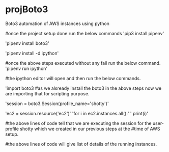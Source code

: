 # projBoto3
Boto3 automation of AWS instances using python


#once the project setup done run the below commands
'pip3 install pipenv'

'pipenv install boto3'

'pipenv install -d ipython'

#once the above steps executed without any fail run the below command.
'pipenv run ipython'

#the ipython editor will open and then run the below commands.

'import boto3 
#as we alsready install the boto3 in the above steps now we are importing that for scripting purpose.


'session = boto3.Session(profile_name='shotty')'

'ec2 = session.resource('ec2')'
'for i in ec2.instances.all():'
'    print(i)'

#the above lines of code tell that we are executing the session for the user-profile shotty which we created in our previous steps at the #time of AWS setup.

#the above lines of code will give list of details of the running instances.


